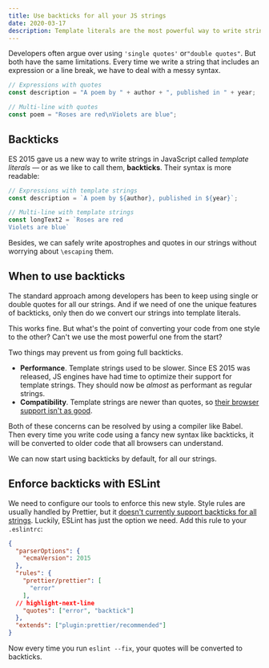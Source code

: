 ```yaml
---
title: Use backticks for all your JS strings
date: 2020-03-17
description: Template literals are the most powerful way to write strings in JavaScript. Here's how you can use them by default with ESLint.
---
```


Developers often argue over using `'single quotes'` or`"double quotes"`. But both have the same limitations. Every time we write a string that includes an expression or a line break, we have to deal with a messy syntax.

```js
// Expressions with quotes
const description = "A poem by " + author + ", published in " + year;

// Multi-line with quotes
const poem = "Roses are red\nViolets are blue";
```

## Backticks

ES 2015 gave us a new way to write strings in JavaScript called _template literals_ — or as we like to call them, **backticks**. Their syntax is more readable:

```js
// Expressions with template strings
const description = `A poem by ${author}, published in ${year}`;

// Multi-line with template strings
const longText2 = `Roses are red
Violets are blue`
```

Besides, we can safely write apostrophes and quotes in our strings without worrying about `\escaping` them.

## When to use backticks

The standard approach among developers has been to keep using single or double quotes for all our strings. And if we need of one the unique features of backticks, only then do we convert our strings into template literals.

This works fine. But what's the point of converting your code from one style to the other? Can't we use the most powerful one from the start?

Two things may prevent us from going full backticks.

* **Performance**. Template strings used to be slower. Since ES 2015 was released, JS engines have had time to optimize their support for template strings. They should now be _almost_ as performant as regular strings.
* **Compatibility**. Template strings are newer than quotes, so [their browser support isn't as good](https://caniuse.com/#feat=template-literals).

Both of these concerns can be resolved by using a compiler like Babel. Then every time you write code using a fancy new syntax like backticks, it will be converted to older code that all browsers can understand.

We can now start using backticks by default, for all our strings.

## Enforce backticks with ESLint

We need to configure our tools to enforce this new style. Style rules are usually handled by Prettier, but it [doesn't currently support backticks for all strings](https://github.com/prettier/prettier/issues/54). Luckily, ESLint has just the option we need. Add this rule to your `.eslintrc`:

```json
{
  "parserOptions": {
    "ecmaVersion": 2015
  },
  "rules": {
    "prettier/prettier": [
      "error"
    ],
  // highlight-next-line
    "quotes": ["error", "backtick"]
  },
  "extends": ["plugin:prettier/recommended"]
}
```

Now every time you run `eslint --fix`, your quotes will be converted to backticks.
